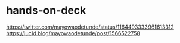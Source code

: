 # hands-on-deck
https://twitter.com/mayowaodetunde/status/1164493333961613312
https://lucid.blog/mayowaodetunde/post/1566522758
